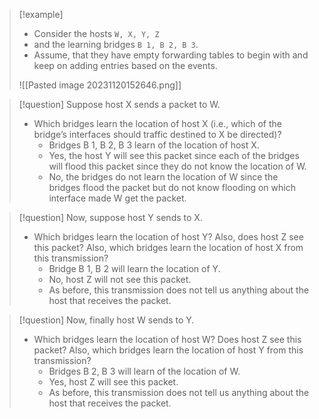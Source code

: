 >[!example]
> - Consider the hosts `W, X, Y, Z` 
> - and the learning bridges `B 1, B 2, B 3`.
> - Assume, that they have empty forwarding tables to begin with and keep on adding entries based on the events.
> 
> ![[Pasted image 20231120152646.png]]

>[!question] Suppose host X sends a packet to W. 
>- Which bridges learn the location of host X (i.e., which of the bridge’s interfaces should traffic destined to X be directed)?
>	- Bridges B 1, B 2, B 3 learn of the location of host X.
>	- Yes, the host Y will see this packet since each of the bridges will flood this packet since they do not know the location of W.
>	- No, the bridges do not learn the location of W since the bridges flood the packet but do not know flooding on which interface made W get the packet.

>[!question] Now, suppose host Y sends to X.
>- Which bridges learn the location of host Y? Also, does host Z see this packet? Also, which bridges learn the location of host X from this transmission?
>	- Bridge B 1, B 2 will learn the location of Y.
>	- No, host Z will not see this packet.
>	- As before, this transmission does not tell us anything about the host that receives the packet.

>[!question] Now, finally host W sends to Y.
>- Which bridges learn the location of host W? Does host Z see this packet? Also, which bridges learn the location of host Y from this transmission?
>	- Bridges B 2, B 3 will learn of the location of W.
>	- Yes, host Z will see this packet.
>	- As before, this transmission does not tell us anything about the host that receives the packet.

